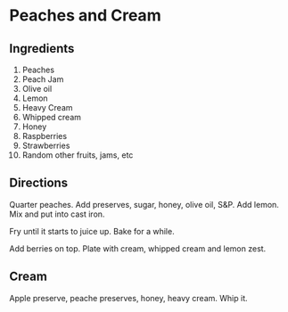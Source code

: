 # Peaches and Cream

## Ingredients

1. Peaches
1. Peach Jam
1. Olive oil
1. Lemon
1. Heavy Cream
1. Whipped cream
1. Honey
1. Raspberries
1. Strawberries
1. Random other fruits, jams, etc

## Directions

Quarter peaches. Add preserves, sugar, honey, olive oil, S&P. Add lemon. Mix and put into cast iron.

Fry until it starts to juice up. Bake for a while.

Add berries on top. Plate with cream, whipped cream and lemon zest.

## Cream

Apple preserve, peache preserves, honey, heavy cream. Whip it.